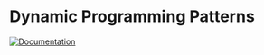 # Dynamic Programming Patterns
[![Documentation][docs-dev-img]][docs-dev-url]

[docs-dev-img]: https://img.shields.io/badge/website-dev-blue
[docs-dev-url]: https://rfhklwt.github.io/Dynamic-Programming-Patterns/